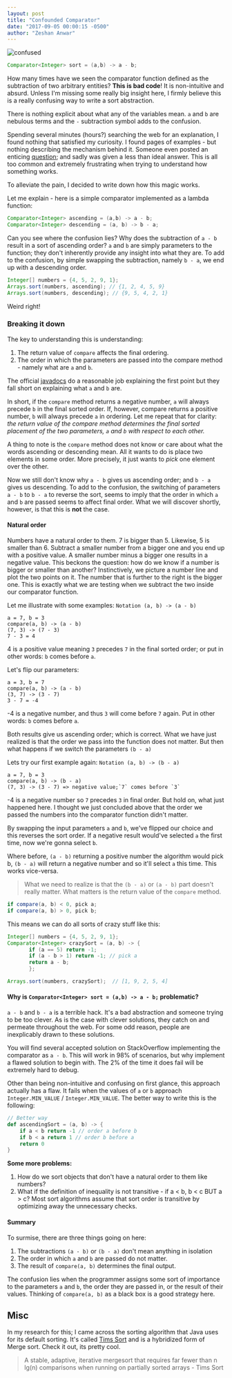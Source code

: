 ```yaml
---
layout: post
title: "Confounded Comparator"
date: "2017-09-05 00:00:15 -0500"
author: "Zeshan Anwar"
---
```


![confused](https://media.giphy.com/media/3o7btPCcdNniyf0ArS/giphy.gif)

```java
Comparator<Integer> sort = (a,b) -> a - b;
```

How many times have we seen the comparator function  defined as the subtraction of two arbitrary entities? **This is bad code**! It is non-intuitive and absurd. Unless I'm missing some really big insight here, I firmly believe this is a really confusing way to write a sort abstraction. 

There is nothing explicit about what any of the variables mean. `a` and `b` are nebulous terms and the `-` subtraction symbol adds to the confusion.

Spending several minutes (hours?) searching the web for an explanation, I found nothing that satisfied my curiosity. I found pages of examples - but nothing describing the mechanism behind it. Someone even posted an enticing [question][1]; and sadly was given a less than ideal answer. This is all too common and extremely frustrating when trying to understand how something works.  

To alleviate the pain, I decided to write down how this magic works.

Let me explain - here is a simple comparator implemented as a lambda function:

```java
Comparator<Integer> ascending = (a,b) -> a - b;
Comparator<Integer> descending = (a, b) -> b - a;
```

Can you see where the confusion lies? Why does the subtraction of `a - b` result in a sort of ascending order?
`a` and `b` are simply parameters to the function; they don't inherently provide any insight into what they are. To add to the confusion, by simple swapping the subtraction, namely `b - a`, we end up with a descending order.

```java
Integer[] numbers = {4, 5, 2, 9, 1};
Arrays.sort(numbers, ascending); // {1, 2, 4, 5, 9}
Arrays.sort(numbers, descending); // {9, 5, 4, 2, 1}
```

Weird right!

### Breaking it down

The key to understanding this is understanding:
  1. The return value of `compare` affects the final ordering.
  2. The order in which the parameters are passed into the compare method - namely what are `a` and `b`.

The official [javadocs][2] do a reasonable job explaining the first point but they fall short on explaining what `a` and `b` are.

In short, if the `compare` method returns a negative number, `a` will always precede `b` in the final sorted order. If, however, compare returns a positive number, `b` will always precede `a` in ordering. Let me repeat that for clarity: *the return value of the compare method determines the final sorted placement of the two parameters, `a` and `b` with respect to each other.*

A thing to note is the `compare` method does not know or care about what the words ascending or descending mean. All it wants to do is place two elements in some order. More precisely, it just wants to *pick* one element over the other.

Now we still don't know why `a - b` gives us ascending order; and `b - a` gives us descending. To add to the confusion, the switching of parameters `a - b` to `b - a` to reverse the sort, seems to imply that the order in which `a` and `b` are passed seems to affect final order. What we will discover shortly, however, is that this is **not** the case.

#### Natural order

Numbers have a natural order to them. 7 is bigger than 5. Likewise, 5 is smaller than 6. Subtract a smaller number from a bigger one and you end up with a positive value.  A smaller number minus a bigger one results in a negative value. This beckons the question: how do we know if a number is bigger or smaller than another? Instinctively, we picture a number line and plot the two points on it. The number that is further to the right is the bigger one. This is exactly what we are testing when we subtract the two inside our comparator function.

Let me illustrate with some examples: `Notation (a, b) -> (a - b)`

```
a = 7, b = 3
compare(a, b) -> (a - b)
(7, 3) -> (7 - 3)
7 - 3 = 4
```
4 is a positive value meaning `3` precedes `7` in the final sorted order; or put in other words: `b` comes before `a`.


Let's flip our parameters:
```
a = 3, b = 7
compare(a, b) -> (a - b)
(3, 7) -> (3 - 7)
3 - 7 = -4
```

-4 is a negative number, and thus `3` will come before `7` again. Put in other words: `b` comes before `a`.

Both results give us ascending order; which is correct. What we have just realized is that the order we pass into the function does not matter. But then what happens if we switch the parameters `(b - a)`

Lets try our first example again: `Notation (a, b) -> (b - a)`

```
a = 7, b = 3
compare(a, b) -> (b - a)
(7, 3) -> (3 - 7) => negative value;`7` comes before `3`
```
-4 is a negative number so `7` precedes `3` in final order. But hold on, what just happened here. I thought we just concluded above that the order we passed the numbers into the comparator function didn't matter.

By swapping the input parameters `a` and `b`, we've flipped our choice and this reverses the sort order. If a negative result would've selected `a` the first time, now we're gonna select `b`.

Where before, `(a - b)` returning a positive number the algorithm would pick b, `(b - a)` will return a negative number and so it'll select `a` this time. This works vice-versa.

>What we need to realize is that the `(b - a)` or `(a - b)` part doesn't really matter. What matters is the return value of the `compare` method.

```java
if compare(a, b) < 0, pick a;
if compare(a, b) > 0, pick b;
```

This means we can do all sorts of crazy stuff like this:

```java
Integer[] numbers = {4, 5, 2, 9, 1};
Comparator<Integer> crazySort = (a, b) -> {
       if (a == 5) return -1;
       if (a - b > 1) return -1; // pick a
       return a - b;
       };

Arrays.sort(numbers, crazySort);  // [1, 9, 2, 5, 4]
```



#### Why is `Comparator<Integer> sort = (a,b) -> a - b;` problematic?

`a - b` and `b - a` is a terrible hack. It's a bad abstraction and someone trying to be too clever. As is the case with clever solutions, they catch on and permeate throughout the web. For some odd reason, people are inexplicably drawn to these solutions.

You will find several accepted solution on StackOverflow implementing the comparator as `a - b`. This will work in 98% of scenarios, but why implement a flawed solution to begin with. The 2% of the time it does fail will be extremely hard to debug.

Other than being non-intuitive and confusing on first glance, this approach actually has a flaw. It fails when the values of `a` or `b` approach `Integer.MIN_VALUE` / `Integer.MIN_VALUE`. The better way to write this is the following:

```scala
// Better way
def ascendingSort = (a, b) -> {
    if a < b return -1 // order a before b
    if b < a return 1 // order b before a
    return 0
}
```

**Some more problems:**

1. How do we sort objects that don't have a natural order to them like numbers?
2. What if the definition of inequality is not transitive - if a < b, b < c BUT a > c? Most sort algorithms assume that sort order is transitive by optimizing away the unnecessary checks.

#### Summary

To surmise, there are three things going on here:

1. The subtractions `(a - b)` or `(b - a)` don't mean anything in isolation
2. The order in which `a` and `b` are passed do not matter.
3. The result of `compare(a, b)` determines the final output.

The confusion lies when the programmer assigns some sort of importance to the parameters `a` and `b`, the order they are passed in, or the result of their values. Thinking of `compare(a, b)` as a black box is a good strategy here.

## Misc

In my research for this; I came across the sorting algorithm that Java uses for its default sorting. It's called [Tims Sort][3] and is a hybridized form of Merge sort. Check it out, its pretty cool.

> A stable, adaptive, iterative mergesort that requires far fewer than n lg(n) comparisons when running on partially sorted arrays - Tims Sort

[1]:https://stackoverflow.com/questions/26107921/what-determines-ascending-or-descending-order-in-comparator-comparable-collect
[2]:http://docs.oracle.com/javase/7/docs/api/java/util/Comparator.html
[3]:http://svn.python.org/projects/python/trunk/Objects/listsort.txt
